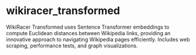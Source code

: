 # wikiracer_transformed
WikiRacer Transformed uses Sentence Transformer embeddings to compute Euclidean distances between Wikipedia links, providing an innovative approach to navigating Wikipedia pages efficiently. Includes web scraping, performance tests, and graph visualizations.
